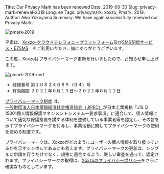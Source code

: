 Title: Our Privacy Mark has been renewed
Date: 2019-08-30
Slug: privacy-mark-renewal-2019
Lang: en
Tags: privacymark; xoxzo; Pmark; 2019;
Author: Aiko Yokoyama
Summary: We have again successfully renewed our Privacy Mark.

![pmark-2019](/images/pmark-2019-ja.png)

平素は、[Xoxzo-クラウドテレフォニープラットフォーム](https://www.xoxzo.com/ja/)及び[SMS配信サービス・EZSMS](https://www.ezsms.biz/ja/)　をご利用いただき、誠にありがとうございます。

この度、Xoxzoはプライバシーマーク更新を行いましたので、お知らせ申し上げます。

![pmark-2019-cert](/images/pmark-2019-cert-ja.png)

- 登録番号  第１０８２４０８９（０４）号
- 有効期間  ２０２１年６月１３日～２０２１年６月１２日

[プライバシーマーク制度](https://privacymark.jp/) は、[一般財団法人日本情報経済社会推進協会（JIPEC）](https://www.jipdec.or.jp/)が日本工業規格「JIS Q 15001個人情報保護マネジメントシステム―要求事項」に適合して、個人情報について適切な保護措置を講ずる体制を整備している事業者等を認定し、その旨を示すプライバシーマークを付与し、事業活動に関してプライバシーマークの使用を認める制度です。 

プライバシーマークは、Xoxzoがどのようにユーザーの個人情報を取り扱っているかを示すシンボルであるとも言えます。プライバシーマークの更新は、シンプルに申請を行うだけでなく、規格に適合するよう、厳しい審査を通って、認定されます。プライバシーマークの取得は、[Xoxzoのプライバシーポリシー](https://info.xoxzo.com/ja/privacy-policy/)をさらに確実なものとしています。

